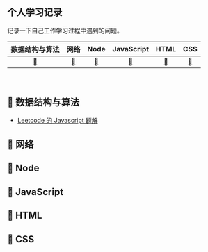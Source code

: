 ## 个人学习记录

记录一下自己工作学习过程中遇到的问题。

|         数据结构与算法         |          网络          |          Node          |          JavaScript          |              HTML              |          CSS          |
| :----------------------------: | :--------------------: | :--------------------: | :--------------------------: | :----------------------------: | :-------------------: |
| [:memo:](#memo-数据结构与算法) | [:snail:](#snail-网络) | [:8ball:](#8ball-Node) | [:shirt:](#shirt-JavaScript) | [:hamburger:](#hamburger-HTML) | [:lemon:](#lemon-CSS) |

<br>

## :memo: 数据结构与算法

- [Leetcode 的 Javascript 题解](<[https://github.com/GuYueJiaJie/blog/blob/master/%E7%AE%97%E6%B3%95%E4%B8%8E%E6%95%B0%E6%8D%AE%E7%BB%93%E6%9E%84/README.md](https://github.com/GuYueJiaJie/blog/blob/master/算法与数据结构/README.md)>)

## :snail: 网络

## :8ball: Node

## :shirt: JavaScript

## :hamburger: HTML

## :lemon: CSS
